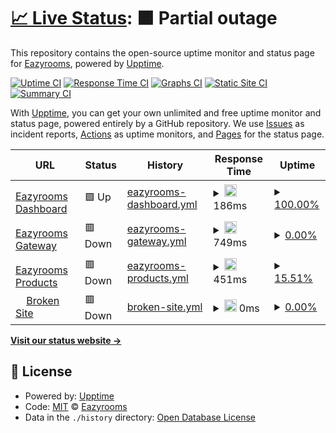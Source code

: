 # [📈 Live Status](https://api.eazyrooms.com): <!--live status--> **🟧 Partial outage**

This repository contains the open-source uptime monitor and status page for [Eazyrooms](https://eazyrooms.com/), powered by [Upptime](https://github.com/upptime/upptime).

[![Uptime CI](https://github.com/eazyrooms/monitor/workflows/Uptime%20CI/badge.svg)](https://github.com/eazyrooms/monitor/actions?query=workflow%3A%22Uptime+CI%22)
[![Response Time CI](https://github.com/eazyrooms/monitor/workflows/Response%20Time%20CI/badge.svg)](https://github.com/eazyrooms/monitor/actions?query=workflow%3A%22Response+Time+CI%22)
[![Graphs CI](https://github.com/eazyrooms/monitor/workflows/Graphs%20CI/badge.svg)](https://github.com/eazyrooms/monitor/actions?query=workflow%3A%22Graphs+CI%22)
[![Static Site CI](https://github.com/eazyrooms/monitor/workflows/Static%20Site%20CI/badge.svg)](https://github.com/eazyrooms/monitor/actions?query=workflow%3A%22Static+Site+CI%22)
[![Summary CI](https://github.com/eazyrooms/monitor/workflows/Summary%20CI/badge.svg)](https://github.com/eazyrooms/monitor/actions?query=workflow%3A%22Summary+CI%22)

With [Upptime](https://upptime.js.org), you can get your own unlimited and free uptime monitor and status page, powered entirely by a GitHub repository. We use [Issues](https://github.com/eazyrooms/monitor/issues) as incident reports, [Actions](https://github.com/eazyrooms/monitor/actions) as uptime monitors, and [Pages](https://api.eazyrooms.com) for the status page.

<!--start: status pages-->
<!-- This summary is generated by Upptime (https://github.com/upptime/upptime) -->
<!-- Do not edit this manually, your changes will be overwritten -->
<!-- prettier-ignore -->
| URL | Status | History | Response Time | Uptime |
| --- | ------ | ------- | ------------- | ------ |
| <img alt="" src="https://icons.duckduckgo.com/ip3/eazyrooms.vercel.app.ico" height="13"> [Eazyrooms Dashboard](https://eazyrooms.vercel.app) | 🟩 Up | [eazyrooms-dashboard.yml](https://github.com/chandrakanth222/monitor/commits/HEAD/history/eazyrooms-dashboard.yml) | <details><summary><img alt="Response time graph" src="./graphs/eazyrooms-dashboard/response-time-week.png" height="20"> 186ms</summary><br><a href="https://api.eazyrooms.com/history/eazyrooms-dashboard"><img alt="Response time 186" src="https://img.shields.io/endpoint?url=https%3A%2F%2Fraw.githubusercontent.com%2Fchandrakanth222%2Fmonitor%2FHEAD%2Fapi%2Feazyrooms-dashboard%2Fresponse-time.json"></a><br><a href="https://api.eazyrooms.com/history/eazyrooms-dashboard"><img alt="24-hour response time 186" src="https://img.shields.io/endpoint?url=https%3A%2F%2Fraw.githubusercontent.com%2Fchandrakanth222%2Fmonitor%2FHEAD%2Fapi%2Feazyrooms-dashboard%2Fresponse-time-day.json"></a><br><a href="https://api.eazyrooms.com/history/eazyrooms-dashboard"><img alt="7-day response time 186" src="https://img.shields.io/endpoint?url=https%3A%2F%2Fraw.githubusercontent.com%2Fchandrakanth222%2Fmonitor%2FHEAD%2Fapi%2Feazyrooms-dashboard%2Fresponse-time-week.json"></a><br><a href="https://api.eazyrooms.com/history/eazyrooms-dashboard"><img alt="30-day response time 186" src="https://img.shields.io/endpoint?url=https%3A%2F%2Fraw.githubusercontent.com%2Fchandrakanth222%2Fmonitor%2FHEAD%2Fapi%2Feazyrooms-dashboard%2Fresponse-time-month.json"></a><br><a href="https://api.eazyrooms.com/history/eazyrooms-dashboard"><img alt="1-year response time 186" src="https://img.shields.io/endpoint?url=https%3A%2F%2Fraw.githubusercontent.com%2Fchandrakanth222%2Fmonitor%2FHEAD%2Fapi%2Feazyrooms-dashboard%2Fresponse-time-year.json"></a></details> | <details><summary><a href="https://api.eazyrooms.com/history/eazyrooms-dashboard">100.00%</a></summary><a href="https://api.eazyrooms.com/history/eazyrooms-dashboard"><img alt="All-time uptime 100.00%" src="https://img.shields.io/endpoint?url=https%3A%2F%2Fraw.githubusercontent.com%2Fchandrakanth222%2Fmonitor%2FHEAD%2Fapi%2Feazyrooms-dashboard%2Fuptime.json"></a><br><a href="https://api.eazyrooms.com/history/eazyrooms-dashboard"><img alt="24-hour uptime 100.00%" src="https://img.shields.io/endpoint?url=https%3A%2F%2Fraw.githubusercontent.com%2Fchandrakanth222%2Fmonitor%2FHEAD%2Fapi%2Feazyrooms-dashboard%2Fuptime-day.json"></a><br><a href="https://api.eazyrooms.com/history/eazyrooms-dashboard"><img alt="7-day uptime 100.00%" src="https://img.shields.io/endpoint?url=https%3A%2F%2Fraw.githubusercontent.com%2Fchandrakanth222%2Fmonitor%2FHEAD%2Fapi%2Feazyrooms-dashboard%2Fuptime-week.json"></a><br><a href="https://api.eazyrooms.com/history/eazyrooms-dashboard"><img alt="30-day uptime 100.00%" src="https://img.shields.io/endpoint?url=https%3A%2F%2Fraw.githubusercontent.com%2Fchandrakanth222%2Fmonitor%2FHEAD%2Fapi%2Feazyrooms-dashboard%2Fuptime-month.json"></a><br><a href="https://api.eazyrooms.com/history/eazyrooms-dashboard"><img alt="1-year uptime 100.00%" src="https://img.shields.io/endpoint?url=https%3A%2F%2Fraw.githubusercontent.com%2Fchandrakanth222%2Fmonitor%2FHEAD%2Fapi%2Feazyrooms-dashboard%2Fuptime-year.json"></a></details>
| <img alt="" src="https://icons.duckduckgo.com/ip3/api.eazyrooms.com.ico" height="13"> [Eazyrooms Gateway](https://api.eazyrooms.com) | 🟥 Down | [eazyrooms-gateway.yml](https://github.com/chandrakanth222/monitor/commits/HEAD/history/eazyrooms-gateway.yml) | <details><summary><img alt="Response time graph" src="./graphs/eazyrooms-gateway/response-time-week.png" height="20"> 749ms</summary><br><a href="https://api.eazyrooms.com/history/eazyrooms-gateway"><img alt="Response time 749" src="https://img.shields.io/endpoint?url=https%3A%2F%2Fraw.githubusercontent.com%2Fchandrakanth222%2Fmonitor%2FHEAD%2Fapi%2Feazyrooms-gateway%2Fresponse-time.json"></a><br><a href="https://api.eazyrooms.com/history/eazyrooms-gateway"><img alt="24-hour response time 749" src="https://img.shields.io/endpoint?url=https%3A%2F%2Fraw.githubusercontent.com%2Fchandrakanth222%2Fmonitor%2FHEAD%2Fapi%2Feazyrooms-gateway%2Fresponse-time-day.json"></a><br><a href="https://api.eazyrooms.com/history/eazyrooms-gateway"><img alt="7-day response time 749" src="https://img.shields.io/endpoint?url=https%3A%2F%2Fraw.githubusercontent.com%2Fchandrakanth222%2Fmonitor%2FHEAD%2Fapi%2Feazyrooms-gateway%2Fresponse-time-week.json"></a><br><a href="https://api.eazyrooms.com/history/eazyrooms-gateway"><img alt="30-day response time 749" src="https://img.shields.io/endpoint?url=https%3A%2F%2Fraw.githubusercontent.com%2Fchandrakanth222%2Fmonitor%2FHEAD%2Fapi%2Feazyrooms-gateway%2Fresponse-time-month.json"></a><br><a href="https://api.eazyrooms.com/history/eazyrooms-gateway"><img alt="1-year response time 749" src="https://img.shields.io/endpoint?url=https%3A%2F%2Fraw.githubusercontent.com%2Fchandrakanth222%2Fmonitor%2FHEAD%2Fapi%2Feazyrooms-gateway%2Fresponse-time-year.json"></a></details> | <details><summary><a href="https://api.eazyrooms.com/history/eazyrooms-gateway">0.00%</a></summary><a href="https://api.eazyrooms.com/history/eazyrooms-gateway"><img alt="All-time uptime 0.00%" src="https://img.shields.io/endpoint?url=https%3A%2F%2Fraw.githubusercontent.com%2Fchandrakanth222%2Fmonitor%2FHEAD%2Fapi%2Feazyrooms-gateway%2Fuptime.json"></a><br><a href="https://api.eazyrooms.com/history/eazyrooms-gateway"><img alt="24-hour uptime 0.00%" src="https://img.shields.io/endpoint?url=https%3A%2F%2Fraw.githubusercontent.com%2Fchandrakanth222%2Fmonitor%2FHEAD%2Fapi%2Feazyrooms-gateway%2Fuptime-day.json"></a><br><a href="https://api.eazyrooms.com/history/eazyrooms-gateway"><img alt="7-day uptime 0.00%" src="https://img.shields.io/endpoint?url=https%3A%2F%2Fraw.githubusercontent.com%2Fchandrakanth222%2Fmonitor%2FHEAD%2Fapi%2Feazyrooms-gateway%2Fuptime-week.json"></a><br><a href="https://api.eazyrooms.com/history/eazyrooms-gateway"><img alt="30-day uptime 0.00%" src="https://img.shields.io/endpoint?url=https%3A%2F%2Fraw.githubusercontent.com%2Fchandrakanth222%2Fmonitor%2FHEAD%2Fapi%2Feazyrooms-gateway%2Fuptime-month.json"></a><br><a href="https://api.eazyrooms.com/history/eazyrooms-gateway"><img alt="1-year uptime 0.00%" src="https://img.shields.io/endpoint?url=https%3A%2F%2Fraw.githubusercontent.com%2Fchandrakanth222%2Fmonitor%2FHEAD%2Fapi%2Feazyrooms-gateway%2Fuptime-year.json"></a></details>
| <img alt="" src="https://icons.duckduckgo.com/ip3/api.eazyrooms.com.ico" height="13"> [Eazyrooms Products](https://api.eazyrooms.com/api/v1/storeService/getAllProducts/645626a6fb42bbfa70248aca?page=1&limit=1&active=true) | 🟥 Down | [eazyrooms-products.yml](https://github.com/chandrakanth222/monitor/commits/HEAD/history/eazyrooms-products.yml) | <details><summary><img alt="Response time graph" src="./graphs/eazyrooms-products/response-time-week.png" height="20"> 451ms</summary><br><a href="https://api.eazyrooms.com/history/eazyrooms-products"><img alt="Response time 451" src="https://img.shields.io/endpoint?url=https%3A%2F%2Fraw.githubusercontent.com%2Fchandrakanth222%2Fmonitor%2FHEAD%2Fapi%2Feazyrooms-products%2Fresponse-time.json"></a><br><a href="https://api.eazyrooms.com/history/eazyrooms-products"><img alt="24-hour response time 451" src="https://img.shields.io/endpoint?url=https%3A%2F%2Fraw.githubusercontent.com%2Fchandrakanth222%2Fmonitor%2FHEAD%2Fapi%2Feazyrooms-products%2Fresponse-time-day.json"></a><br><a href="https://api.eazyrooms.com/history/eazyrooms-products"><img alt="7-day response time 451" src="https://img.shields.io/endpoint?url=https%3A%2F%2Fraw.githubusercontent.com%2Fchandrakanth222%2Fmonitor%2FHEAD%2Fapi%2Feazyrooms-products%2Fresponse-time-week.json"></a><br><a href="https://api.eazyrooms.com/history/eazyrooms-products"><img alt="30-day response time 451" src="https://img.shields.io/endpoint?url=https%3A%2F%2Fraw.githubusercontent.com%2Fchandrakanth222%2Fmonitor%2FHEAD%2Fapi%2Feazyrooms-products%2Fresponse-time-month.json"></a><br><a href="https://api.eazyrooms.com/history/eazyrooms-products"><img alt="1-year response time 451" src="https://img.shields.io/endpoint?url=https%3A%2F%2Fraw.githubusercontent.com%2Fchandrakanth222%2Fmonitor%2FHEAD%2Fapi%2Feazyrooms-products%2Fresponse-time-year.json"></a></details> | <details><summary><a href="https://api.eazyrooms.com/history/eazyrooms-products">15.51%</a></summary><a href="https://api.eazyrooms.com/history/eazyrooms-products"><img alt="All-time uptime 15.51%" src="https://img.shields.io/endpoint?url=https%3A%2F%2Fraw.githubusercontent.com%2Fchandrakanth222%2Fmonitor%2FHEAD%2Fapi%2Feazyrooms-products%2Fuptime.json"></a><br><a href="https://api.eazyrooms.com/history/eazyrooms-products"><img alt="24-hour uptime 15.51%" src="https://img.shields.io/endpoint?url=https%3A%2F%2Fraw.githubusercontent.com%2Fchandrakanth222%2Fmonitor%2FHEAD%2Fapi%2Feazyrooms-products%2Fuptime-day.json"></a><br><a href="https://api.eazyrooms.com/history/eazyrooms-products"><img alt="7-day uptime 15.51%" src="https://img.shields.io/endpoint?url=https%3A%2F%2Fraw.githubusercontent.com%2Fchandrakanth222%2Fmonitor%2FHEAD%2Fapi%2Feazyrooms-products%2Fuptime-week.json"></a><br><a href="https://api.eazyrooms.com/history/eazyrooms-products"><img alt="30-day uptime 15.51%" src="https://img.shields.io/endpoint?url=https%3A%2F%2Fraw.githubusercontent.com%2Fchandrakanth222%2Fmonitor%2FHEAD%2Fapi%2Feazyrooms-products%2Fuptime-month.json"></a><br><a href="https://api.eazyrooms.com/history/eazyrooms-products"><img alt="1-year uptime 15.51%" src="https://img.shields.io/endpoint?url=https%3A%2F%2Fraw.githubusercontent.com%2Fchandrakanth222%2Fmonitor%2FHEAD%2Fapi%2Feazyrooms-products%2Fuptime-year.json"></a></details>
| <img alt="" src="https://icons.duckduckgo.com/ip3/thissitedoesnotexist.koj.co.ico" height="13"> [Broken Site](https://thissitedoesnotexist.koj.co) | 🟥 Down | [broken-site.yml](https://github.com/chandrakanth222/monitor/commits/HEAD/history/broken-site.yml) | <details><summary><img alt="Response time graph" src="./graphs/broken-site/response-time-week.png" height="20"> 0ms</summary><br><a href="https://api.eazyrooms.com/history/broken-site"><img alt="Response time 0" src="https://img.shields.io/endpoint?url=https%3A%2F%2Fraw.githubusercontent.com%2Fchandrakanth222%2Fmonitor%2FHEAD%2Fapi%2Fbroken-site%2Fresponse-time.json"></a><br><a href="https://api.eazyrooms.com/history/broken-site"><img alt="24-hour response time 0" src="https://img.shields.io/endpoint?url=https%3A%2F%2Fraw.githubusercontent.com%2Fchandrakanth222%2Fmonitor%2FHEAD%2Fapi%2Fbroken-site%2Fresponse-time-day.json"></a><br><a href="https://api.eazyrooms.com/history/broken-site"><img alt="7-day response time 0" src="https://img.shields.io/endpoint?url=https%3A%2F%2Fraw.githubusercontent.com%2Fchandrakanth222%2Fmonitor%2FHEAD%2Fapi%2Fbroken-site%2Fresponse-time-week.json"></a><br><a href="https://api.eazyrooms.com/history/broken-site"><img alt="30-day response time 0" src="https://img.shields.io/endpoint?url=https%3A%2F%2Fraw.githubusercontent.com%2Fchandrakanth222%2Fmonitor%2FHEAD%2Fapi%2Fbroken-site%2Fresponse-time-month.json"></a><br><a href="https://api.eazyrooms.com/history/broken-site"><img alt="1-year response time 0" src="https://img.shields.io/endpoint?url=https%3A%2F%2Fraw.githubusercontent.com%2Fchandrakanth222%2Fmonitor%2FHEAD%2Fapi%2Fbroken-site%2Fresponse-time-year.json"></a></details> | <details><summary><a href="https://api.eazyrooms.com/history/broken-site">0.00%</a></summary><a href="https://api.eazyrooms.com/history/broken-site"><img alt="All-time uptime 0.00%" src="https://img.shields.io/endpoint?url=https%3A%2F%2Fraw.githubusercontent.com%2Fchandrakanth222%2Fmonitor%2FHEAD%2Fapi%2Fbroken-site%2Fuptime.json"></a><br><a href="https://api.eazyrooms.com/history/broken-site"><img alt="24-hour uptime 0.00%" src="https://img.shields.io/endpoint?url=https%3A%2F%2Fraw.githubusercontent.com%2Fchandrakanth222%2Fmonitor%2FHEAD%2Fapi%2Fbroken-site%2Fuptime-day.json"></a><br><a href="https://api.eazyrooms.com/history/broken-site"><img alt="7-day uptime 0.00%" src="https://img.shields.io/endpoint?url=https%3A%2F%2Fraw.githubusercontent.com%2Fchandrakanth222%2Fmonitor%2FHEAD%2Fapi%2Fbroken-site%2Fuptime-week.json"></a><br><a href="https://api.eazyrooms.com/history/broken-site"><img alt="30-day uptime 0.00%" src="https://img.shields.io/endpoint?url=https%3A%2F%2Fraw.githubusercontent.com%2Fchandrakanth222%2Fmonitor%2FHEAD%2Fapi%2Fbroken-site%2Fuptime-month.json"></a><br><a href="https://api.eazyrooms.com/history/broken-site"><img alt="1-year uptime 0.00%" src="https://img.shields.io/endpoint?url=https%3A%2F%2Fraw.githubusercontent.com%2Fchandrakanth222%2Fmonitor%2FHEAD%2Fapi%2Fbroken-site%2Fuptime-year.json"></a></details>

<!--end: status pages-->

[**Visit our status website →**](https://api.eazyrooms.com)

## 📄 License

- Powered by: [Upptime](https://github.com/upptime/upptime)
- Code: [MIT](./LICENSE) © [Eazyrooms](https://eazyrooms.com/)
- Data in the `./history` directory: [Open Database License](https://opendatacommons.org/licenses/odbl/1-0/)
